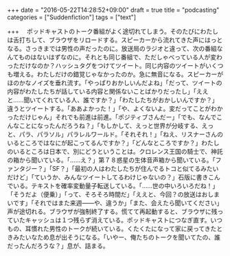+++
date = "2016-05-22T14:28:52+09:00"
draft = true
title = "podcasting"
categories = ["Suddenfiction"]
tags = ["text"]

+++
　ポッドキャストのトーク番組がよく途切れてしまう。そのたびにわたしは舌打ちして、ブラウザをリロードする。スピーカーから流れてきた声にはっとなる。さっきまでは男性の声だったのに。放送局のラジオと違って、次の番組なんてものはないはずなのに。それとも同じ番組で、ただしゃべっている人が変わっただけなのか？ハッシュタグをつけてツイート。同じ内容のツイートがいくつも増える。わたしだけの錯覚じゃなかったのか。急に無音になる。スピーカーがほのかなノイズを垂れ流す。「やっぱりおかしいんだよね」「だって、ツイートの内容がわたしたちが話している内容と関係ないことばかりだったし」「ええと……聞いてくれている人、誰ですか？」「わたしたちがおかしいんですか？」違うとツイートする。「ああよかった！」「や、よくないよ。変だってことがわかっただけじゃん」それでも前進は前進。「ポジティブさんだー」「でも、なんでこんなことになったんだろうね？」「もしかして、えっと世界が分岐する、えっと、パラ、パラソル」パラレルワールド。「それそれ！」「ねえ、リスナーさんのいるところではなにが起こってるんですか？」「どんなところですか？」わたしのいるところは日本で、別にどうということは。クロレンス王国の騎士で、神託の箱から聞いている。「……え？」第７８惑星の生体音声箱から聞いている。「ファンタジー？」「SF？」「最初の人はわたしたちが住んでるトコと似てるみたいだけど」「ていうか、みんなツイートしてるわけじゃないの？」石版に書きこんでいる。テキストを確率変動量子転送している。「……世の中いろいろだね！」「そうだよ（便乗）」「って、そろそろ時間だ」「ええと、今回？の放送はおしまいです」「それではまた来週——や、違うか」「また、会えたら聞いてください」声が途切れる。ブラウザが強制終了する。慌てて再起動すると、ブラウザに残っていたキャッシュは１つ残らず消えている。ポッドキャストにつなぎ直す。いつもの、耳慣れた男性のトークが続いている。くたくたになって家に戻ってきたときみたいなため息が出そうになる。「いやー、俺たちのトークを聞いてたの、誰だったんだろうな？」息が、詰まる。

